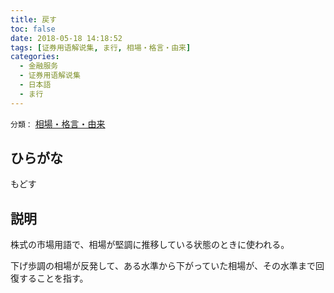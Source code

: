 ```yaml
---
title: 戻す
toc: false
date: 2018-05-18 14:18:52
tags: [证券用语解说集, ま行, 相場・格言・由来]
categories:
  - 金融服务
  - 证券用语解说集
  - 日本語
  - ま行
---
```


`分類：` [相場・格言・由来](/tags/相場・格言・由来/)

## ひらがな

もどす

## 説明

株式の市場用語で、相場が堅調に推移している状態のときに使われる。

下げ歩調の相場が反発して、ある水準から下がっていた相場が、その水準まで回復することを指す。
